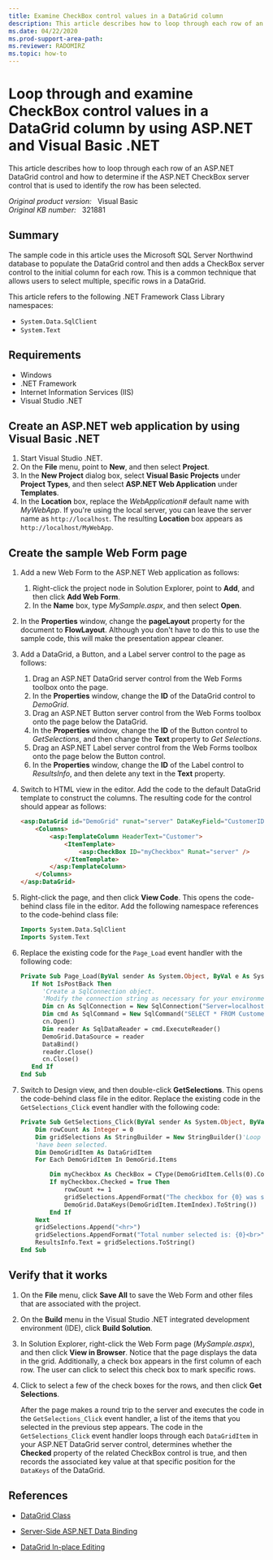 ```yaml
---
title: Examine CheckBox control values in a DataGrid column
description: This article describes how to loop through each row of an ASP.NET DataGrid control and how to determine if the ASP.NET CheckBox server control that is used to identify the row has been selected.
ms.date: 04/22/2020
ms.prod-support-area-path:
ms.reviewer: RADOMIRZ
ms.topic: how-to
---
```

# Loop through and examine CheckBox control values in a DataGrid column by using ASP.NET and Visual Basic .NET

This article describes how to loop through each row of an ASP.NET DataGrid control and how to determine if the ASP.NET CheckBox server control that is used to identify the row has been selected.

_Original product version:_ &nbsp; Visual Basic  
_Original KB number:_ &nbsp; 321881

## Summary

The sample code in this article uses the Microsoft SQL Server Northwind database to populate the DataGrid control and then adds a CheckBox server control to the initial column for each row. This is a common technique that allows users to select multiple, specific rows in a DataGrid.

This article refers to the following .NET Framework Class Library namespaces:

- `System.Data.SqlClient`
- `System.Text`

## Requirements

- Windows
- .NET Framework
- Internet Information Services (IIS)
- Visual Studio .NET

## Create an ASP.NET web application by using Visual Basic .NET

1. Start Visual Studio .NET.
2. On the **File** menu, point to **New**, and then select **Project**.
3. In the **New Project** dialog box, select **Visual Basic Projects** under **Project Types**, and then select **ASP.NET Web Application** under **Templates**.
4. In the **Location** box, replace the *WebApplication#* default name with *MyWebApp*. If you're using the local server, you can leave the server name as `http://localhost`. The resulting **Location** box appears as `http://localhost/MyWebApp`.

## Create the sample Web Form page

1. Add a new Web Form to the ASP.NET Web application as follows:
   1. Right-click the project node in Solution Explorer, point to **Add**, and then click **Add Web Form**.
   2. In the **Name** box, type *MySample.aspx*, and then select **Open**.

2. In the **Properties** window, change the **pageLayout** property for the document to **FlowLayout**. Although you don't have to do this to use the sample code, this will make the presentation appear cleaner.

3. Add a DataGrid, a Button, and a Label server control to the page as follows:
   1. Drag an ASP.NET DataGrid server control from the Web Forms toolbox onto the page.
   2. In the **Properties** window, change the **ID** of the DataGrid control to *DemoGrid*.
   3. Drag an ASP.NET Button server control from the Web Forms toolbox onto the page below the DataGrid.
   4. In the **Properties** window, change the **ID** of the Button control to *GetSelections*, and then change the **Text** property to *Get Selections*.
   5. Drag an ASP.NET Label server control from the Web Forms toolbox onto the page below the Button control.
   6. In the **Properties** window, change the **ID** of the Label control to *ResultsInfo*, and then delete any text in the **Text** property.

4. Switch to HTML view in the editor. Add the code to the default DataGrid template to construct the columns. The resulting code for the control should appear as follows:

    ```aspx
    <asp:DataGrid id="DemoGrid" runat="server" DataKeyField="CustomerID">
        <Columns>
            <asp:TemplateColumn HeaderText="Customer">
                <ItemTemplate>
                    <asp:CheckBox ID="myCheckbox" Runat="server" />
                </ItemTemplate>
            </asp:TemplateColumn>
        </Columns>
    </asp:DataGrid>
    ```

5. Right-click the page, and then click **View Code**. This opens the code-behind class file in the editor. Add the following namespace references to the code-behind class file:

    ```vb
    Imports System.Data.SqlClient
    Imports System.Text
    ```

6. Replace the existing code for the `Page_Load` event handler with the following code:

    ```vb
    Private Sub Page_Load(ByVal sender As System.Object, ByVal e As System.EventArgs) Handles MyBase.Load
       If Not IsPostBack Then
          'Create a SqlConnection object.
          'Modify the connection string as necessary for your environment.
          Dim cn As SqlConnection = New SqlConnection("Server=localhost;database=Northwind;UID=sa;PWD=")
          Dim cmd As SqlCommand = New SqlCommand("SELECT * FROM Customers", cn)
          cn.Open()
          Dim reader As SqlDataReader = cmd.ExecuteReader()
          DemoGrid.DataSource = reader
          DataBind()
          reader.Close()
          cn.Close()
       End If
    End Sub
    ```

7. Switch to Design view, and then double-click **GetSelections**. This opens the code-behind class file in the editor. Replace the existing code in the `GetSelections_Click` event handler with the following code:

    ```vb
    Private Sub GetSelections_Click(ByVal sender As System.Object, ByVal e As System.EventArgs) Handles GetSelections.Click
        Dim rowCount As Integer = 0
        Dim gridSelections As StringBuilder = New StringBuilder()'Loop through each DataGridItem, and determine which CheckBox controls
        'have been selected.
        Dim DemoGridItem As DataGridItem
        For Each DemoGridItem In DemoGrid.Items

            Dim myCheckbox As CheckBox = CType(DemoGridItem.Cells(0).Controls(1), CheckBox)
            If myCheckbox.Checked = True Then
                rowCount += 1
                gridSelections.AppendFormat("The checkbox for {0} was selected<br>", _
                DemoGrid.DataKeys(DemoGridItem.ItemIndex).ToString())
            End If
        Next
        gridSelections.Append("<hr>")
        gridSelections.AppendFormat("Total number selected is: {0}<br>", rowCount.ToString())
        ResultsInfo.Text = gridSelections.ToString()
    End Sub
    ```

## Verify that it works

1. On the **File** menu, click **Save All** to save the Web Form and other files that are associated with the project.

2. On the **Build** menu in the Visual Studio .NET integrated development environment (IDE), click **Build Solution**.

3. In Solution Explorer, right-click the Web Form page (*MySample.aspx*), and then click **View in Browser**. Notice that the page displays the data in the grid. Additionally, a check box appears in the first column of each row. The user can click to select this check box to mark specific rows.

4. Click to select a few of the check boxes for the rows, and then click **Get Selections**.

    After the page makes a round trip to the server and executes the code in the `GetSelections_Click` event handler, a list of the items that you selected in the previous step appears. The code in the `GetSelections_Click` event handler loops through each `DataGridItem` in your ASP.NET DataGrid server control, determines whether the **Checked** property of the related CheckBox control is true, and then records the associated key value at that specific position for the `DataKeys` of the DataGrid.

## References

- [DataGrid Class](/dotnet/api/system.web.ui.webcontrols.datagrid?&view=netframework-4.8)

- [Server-Side ASP.NET Data Binding](/archive/msdn-magazine/2001/april/cutting-edge-server-side-asp-net-data-binding-part-2-customizing-the-datagrid-control)

- [DataGrid In-place Editing](/archive/msdn-magazine/2001/june/cutting-edge-datagrid-in-place-editing)
